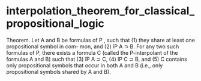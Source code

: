# interpolation_theorem_for_classical_propositional_logic


Theorem. Let A and B be formulas of P , such that (1) they share at least one propositional symbol in com- mon, and (2) îP A ⊃ B. For any two such formulas of P, there exists a formula C (called the P-interpolant of the formulas A and B) such that (3) îP A ⊃ C, (4) îP C ⊃ B, and (5) C contains only propositional symbols that occur in both A and B (i.e., only propositional symbols shared by A and B).
